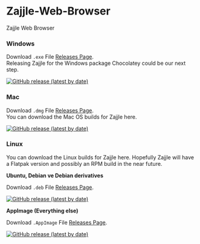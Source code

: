 # Zajjle-Web-Browser
Zajjle Web Browser


### Windows

Download `.exe` File [Releases Page](https://github.com/zajjle/Zajjle-Web-Browser/releases/latest).<br>
Releasing Zajjle for the Windows package Chocolatey could be our next step.


<a href="https://github.com/zajjle/Zajjle-Web-Browser/releases/download/v3.5.6/zajjle-Setup-3.5.6.exe"> 
<img alt="GitHub release (latest by date)" src="https://img.shields.io/github/v/release/zajjle/Zajjle-Web-Browser?color=blue&label=DOWNLOAD-WINDOWS-EXE&logo=windows&logoColor=white&style=for-the-badge"></a>

### Mac

Download `.dmg` File [Releases Page](https://github.com/zajjle/Zajjle-Web-Browser/releases/latest).<br>
You can download the Mac OS builds for Zajjle here. <br>


<a href="https://github.com/zajjle/Zajjle-Web-Browser/releases/download/v3.5.6/zajjle-3.5.6.dmg"> 
<img alt="GitHub release (latest by date)" src="https://img.shields.io/github/v/release/zajjle/Zajjle-Web-Browser?color=blue&label=DOWNLOAD-MAC-DMG&logo=github&logoColor=white&style=for-the-badge"></a>

### Linux

You can download the Linux builds for Zajjle here. Hopefully Zajjle will have a Flatpak version and possibly an RPM build in the near future.<br>

**Ubuntu, Debian ve Debian derivatives**

Download `.deb` File [Releases Page](https://github.com/zajjle/Zajjle-Web-Browser/releases/latest).

<a href="https://github.com/zajjle/Zajjle-Web-Browser/releases/download/v3.5.6/Zajjle_3.5.6_amd64.deb"> 
<img alt="GitHub release (latest by date)" src="https://img.shields.io/github/v/release/zajjle/Zajjle-Web-Browser?color=blue&label=DOWNLOAD-LINUX-DEB&logo=linux&logoColor=white&style=for-the-badge"></a>

**AppImage (Everything else)**

Download `.AppImage` File [Releases Page](https://github.com/zajjle/Zajjle-Web-Browser/releases/latest).
 

<a href="https://github.com/zajjle/Zajjle-Web-Browser/releases/download/v3.5.6/zajjle-3.5.6.AppImage"> 
<img alt="GitHub release (latest by date)" src="https://img.shields.io/github/v/release/zajjle/Zajjle-Web-Browser?color=blue&label=DOWNLOAD-LINUX-AppImage&logo=linux&logoColor=white&style=for-the-badge"></a>
